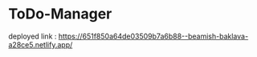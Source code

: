 # ToDo-Manager

deployed link : https://651f850a64de03509b7a6b88--beamish-baklava-a28ce5.netlify.app/
